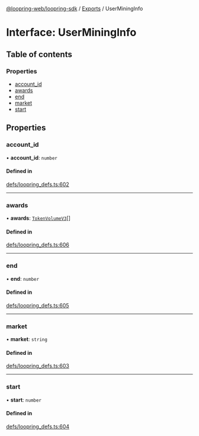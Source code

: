 [@loopring-web/loopring-sdk](../README.md) / [Exports](../modules.md) / UserMiningInfo

# Interface: UserMiningInfo

## Table of contents

### Properties

- [account\_id](UserMiningInfo.md#account_id)
- [awards](UserMiningInfo.md#awards)
- [end](UserMiningInfo.md#end)
- [market](UserMiningInfo.md#market)
- [start](UserMiningInfo.md#start)

## Properties

### account\_id

• **account\_id**: `number`

#### Defined in

[defs/loopring_defs.ts:602](https://github.com/Loopring/loopring_sdk/blob/02976c9/src/defs/loopring_defs.ts#L602)

___

### awards

• **awards**: [`TokenVolumeV3`](TokenVolumeV3.md)[]

#### Defined in

[defs/loopring_defs.ts:606](https://github.com/Loopring/loopring_sdk/blob/02976c9/src/defs/loopring_defs.ts#L606)

___

### end

• **end**: `number`

#### Defined in

[defs/loopring_defs.ts:605](https://github.com/Loopring/loopring_sdk/blob/02976c9/src/defs/loopring_defs.ts#L605)

___

### market

• **market**: `string`

#### Defined in

[defs/loopring_defs.ts:603](https://github.com/Loopring/loopring_sdk/blob/02976c9/src/defs/loopring_defs.ts#L603)

___

### start

• **start**: `number`

#### Defined in

[defs/loopring_defs.ts:604](https://github.com/Loopring/loopring_sdk/blob/02976c9/src/defs/loopring_defs.ts#L604)
